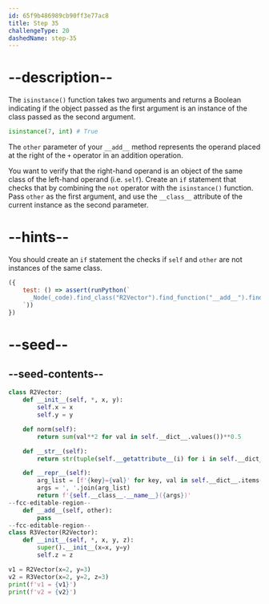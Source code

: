 ```yaml
---
id: 65f9b486989cb90ff3e77ac8
title: Step 35
challengeType: 20
dashedName: step-35
---
```


# --description--

The `isinstance()` function takes two arguments and returns a Boolean indicating if the object passed as the first argument is an instance of the class passed as the second argument.

```py
isinstance(7, int) # True
```

The `other` parameter of your `__add__` method represents the operand placed at the right of the `+` operator in an addition operation.

You want to verify that the right-hand operand is an object of the same class of the left-hand operand (i.e. `self`). Create an `if` statement that checks that by combining the `not` operator with the `isinstance()` function. Pass `other` as the first argument, and use the `__class__` attribute of the current instance as the second parameter.

# --hints--

You should create an `if` statement the checks if `self` and `other` are not instances of the same class.

```js
({
    test: () => assert(runPython(`
      _Node(_code).find_class("R2Vector").find_function("__add__").find_ifs()[0].find_conditions()[0].is_equivalent("not isinstance(other, self.__class__)")
    `))
})
```

# --seed--

## --seed-contents--

```py
class R2Vector:
    def __init__(self, *, x, y):
        self.x = x
        self.y = y

    def norm(self):
        return sum(val**2 for val in self.__dict__.values())**0.5

    def __str__(self):
        return str(tuple(self.__getattribute__(i) for i in self.__dict__))

    def __repr__(self):
        arg_list = [f'{key}={val}' for key, val in self.__dict__.items()]
        args = ', '.join(arg_list)
        return f'{self.__class__.__name__}({args})'
--fcc-editable-region--
    def __add__(self, other):
        pass
--fcc-editable-region--
class R3Vector(R2Vector):
    def __init__(self, *, x, y, z):
        super().__init__(x=x, y=y)
        self.z = z

v1 = R2Vector(x=2, y=3)
v2 = R3Vector(x=2, y=2, z=3)
print(f'v1 = {v1}')
print(f'v2 = {v2}')
```
